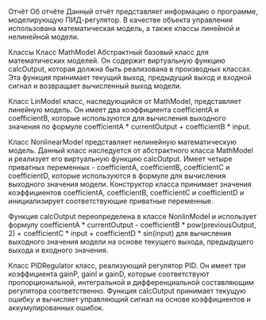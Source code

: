 Отчёт
Об отчёте
Данный отчёт представляет информацию о программе, моделирующую ПИД-регулятор. В качестве объекта управления использована математическая модель, а также классы линейной и нелинейной модели.

Классы
Класс MathModel
Абстрактный базовый класс для математических моделей. Он содержит виртуальную функцию calcOutput, которая должна быть реализована в производных классах. Эта функция принимает текущий выход, предыдущий выход и входной сигнал и возвращает вычисленный выход модели.

Класс LinModel
класс, наследующийся от MathModel, представляет линейную модель. Он имеет два коэффициента coefficientA и coefficientB, которые используются для вычисления выходного значения по формуле coefficientA * currentOutput + coefficientB * input.

Класс NonlinearModel
представляет нелинейную математическую модель. Данный класс наследуется от абстрактного класса MathModel и реализует его виртуальную функцию calcOutput. Имеет четыре приватных переменных - coefficientA, coefficientB, coefficientC и coefficientD, которые используются в формуле для вычисления выходного значения модели. Конструктор класса принимает значения коэффициентов coefficientA, coefficientB, coefficientC и coefficientD и инициализирует соответствующие приватные переменные.

Функция calcOutput переопределена в классе NonlinModel и использует формулу coefficientA * currentOutput - coefficientB * pow(previousOutput, 2) + coefficientC * input + coefficientD * sin(input) для вычисления выходного значения модели на основе текущего выхода, предыдущего выхода и входного значения.

Класс PIDRegulator
класс, реализующий регулятор PID. Он имеет три коэффициента gainP, gainI и gainD, которые соответствуют пропорциональной, интегральной и дифференциальной составляющим регулятора соответственно. Функция calcOutput принимает текущую ошибку и вычисляет управляющий сигнал на основе коэффициентов и аккумулированных ошибок.